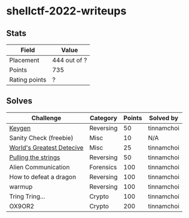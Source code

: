 # shellctf-2022-writeups

## Stats

| Field         | Value        |
| ------------- | ------------ |
| Placement     | 444 out of ? |
| Points        | 735          |
| Rating points | ?            |

## Solves

| Challenge                                                      | Category  | Points | Solved by  |
| -------------------------------------------------------------- | --------- | ------ | ---------- |
| [Keygen](reversing/keygen.md)                                  | Reversing | 50     | tinnamchoi |
| Sanity Check (freebie)                                         | Misc      | 10     | N/A        |
| [World's Greatest Detecive](misc/worlds-greatest-detective.md) | Misc      | 25     | tinnamchoi |
| [Pulling the strings](reversing/keygen.md)                                            | Reversing | 50     | tinnamchoi |
| Alien Communication                                            | Forensics | 100    | tinnamchoi |
| How to defeat a dragon                                         | Reversing | 100    | tinnamchoi |
| warmup                                                         | Reversing | 100    | tinnamchoi |
| Tring Tring...                                                 | Crypto    | 100    | tinnamchoi |
| OX9OR2                                                         | Crypto    | 200    | tinnamchoi |
